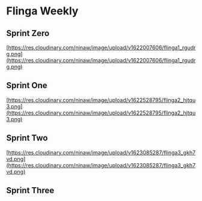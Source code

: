 # Flinga Weekly

## Sprint Zero

[https://res.cloudinary.com/ninaw/image/upload/v1622007606/flinga1_rgudrg.png](https://res.cloudinary.com/ninaw/image/upload/v1622007606/flinga1_rgudrg.png)

## Sprint One

[https://res.cloudinary.com/ninaw/image/upload/v1622528795/flinga2_hjtqu3.png](https://res.cloudinary.com/ninaw/image/upload/v1622528795/flinga2_hjtqu3.png)

## Sprint Two

[https://res.cloudinary.com/ninaw/image/upload/v1623085287/flinga3_gkh7vd.png](https://res.cloudinary.com/ninaw/image/upload/v1623085287/flinga3_gkh7vd.png)

## Sprint Three